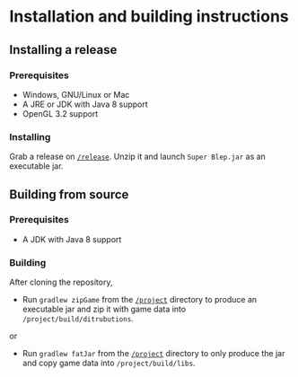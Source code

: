 # Installation and building instructions
## Installing a release
### Prerequisites
* Windows, GNU/Linux or Mac
* A JRE or JDK with Java 8 support
* OpenGL 3.2 support
### Installing
Grab a release on [`/release`](/release).
Unzip it and launch `Super Blep.jar` as an executable jar.

## Building from source
### Prerequisites
* A JDK with Java 8 support
### Building
After cloning the repository,
* Run `gradlew zipGame` from the [`/project`](/project) directory to produce an executable jar and zip it with game data into `/project/build/ditrubutions`.

or
* Run `gradlew fatJar` from the [`/project`](/project) directory to only produce the jar and copy game data into `/project/build/libs`.
